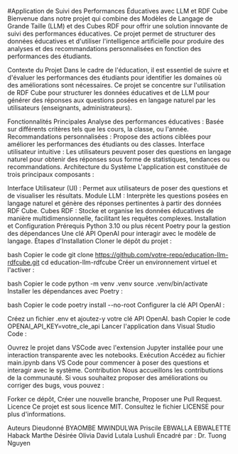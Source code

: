#Application de Suivi des Performances Éducatives avec LLM et RDF Cube
Bienvenue dans notre projet qui combine des Modèles de Langage de Grande Taille (LLM) et des Cubes RDF pour offrir une solution innovante de suivi des performances éducatives. Ce projet permet de structurer des données éducatives et d'utiliser l'intelligence artificielle pour produire des analyses et des recommandations personnalisées en fonction des performances des étudiants.

Contexte du Projet
Dans le cadre de l'éducation, il est essentiel de suivre et d'évaluer les performances des étudiants pour identifier les domaines où des améliorations sont nécessaires. Ce projet se concentre sur l'utilisation de RDF Cube pour structurer les données éducatives et de LLM pour générer des réponses aux questions posées en langage naturel par les utilisateurs (enseignants, administrateurs).

Fonctionnalités Principales
Analyse des performances éducatives : Basée sur différents critères tels que les cours, la classe, ou l'année.
Recommandations personnalisées : Propose des actions ciblées pour améliorer les performances des étudiants ou des classes.
Interface utilisateur intuitive : Les utilisateurs peuvent poser des questions en langage naturel pour obtenir des réponses sous forme de statistiques, tendances ou recommandations.
Architecture du Système
L'application est constituée de trois principaux composants :

Interface Utilisateur (UI) : Permet aux utilisateurs de poser des questions et de visualiser les résultats.
Module LLM : Interprète les questions posées en langage naturel et génère des réponses pertinentes à partir des données RDF Cube.
Cubes RDF : Stocke et organise les données éducatives de manière multidimensionnelle, facilitant les requêtes complexes.
Installation et Configuration
Prérequis
Python 3.10 ou plus récent
Poetry pour la gestion des dépendances
Une clé API OpenAI pour interagir avec le modèle de langage.
Étapes d'Installation
Cloner le dépôt du projet :

bash
Copier le code
git clone https://github.com/votre-repo/education-llm-rdfcube.git
cd education-llm-rdfcube
Créer un environnement virtuel et l'activer :

bash
Copier le code
python -m venv .venv
source .venv/bin/activate
Installer les dépendances avec Poetry :

bash
Copier le code
poetry install --no-root
Configurer la clé API OpenAI :

Créez un fichier .env et ajoutez-y votre clé API OpenAI.
bash
Copier le code
OPENAI_API_KEY=votre_cle_api
Lancer l'application dans Visual Studio Code :

Ouvrez le projet dans VSCode avec l'extension Jupyter installée pour une interaction transparente avec les notebooks.
Exécution
Accédez au fichier main.ipynb dans VS Code pour commencer à poser des questions et interagir avec le système.
Contribution
Nous accueillons les contributions de la communauté. Si vous souhaitez proposer des améliorations ou corriger des bugs, vous pouvez :

Forker ce dépôt,
Créer une nouvelle branche,
Proposer une Pull Request.
Licence
Ce projet est sous licence MIT. Consultez le fichier LICENSE pour plus d'informations.

Auteurs
Dieudonné BYAOMBE MWINDULWA
Priscile EBWALLA EBWALETTE
Haback Marthe Désirée Olivia
David Lutala Lushuli
Encadré par : Dr. Tuong Nguyen
